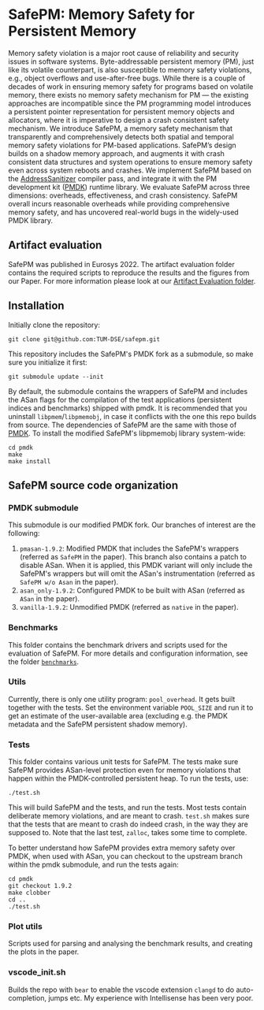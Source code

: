 # SafePM: Memory Safety for Persistent Memory

Memory safety violation is a major root cause of reliability and security issues in software systems. Byte-addressable persistent memory (PM), just like its volatile counterpart, is also susceptible to memory safety violations, e.g., object overflows and use-after-free bugs. While there is a couple of decades of work in ensuring memory safety for programs based on volatile memory, there exists no memory safety mechanism for PM — the existing approaches are incompatible since the PM programming model introduces a persistent pointer representation for persistent memory objects and allocators, where it is imperative to design a crash consistent safety mechanism. We introduce SafePM, a memory safety mechanism that transparently and comprehensively detects both spatial and temporal memory safety violations for PM-based applications. SafePM’s design builds on a shadow memory approach, and augments it with crash consistent data structures and system operations to ensure memory safety even across system reboots and crashes. We implement SafePM based on the [AddressSanitizer](https://clang.llvm.org/docs/AddressSanitizer.html) compiler pass, and integrate it with the PM development kit ([PMDK](https://github.com/pmem/pmdk)) runtime library. We evaluate SafePM across three dimensions: overheads, effectiveness, and crash consistency. SafePM overall incurs reasonable overheads while providing comprehensive memory safety, and has uncovered real-world bugs in the widely-used PMDK library.

## Artifact evaluation

SafePM was published in Eurosys 2022.
The artifact evaluation folder contains the required scripts to reproduce the results and the figures from our Paper.
For more information please look at our [Artifact Evaluation folder](https://github.com/TUM-DSE/safepm/tree/master/artifact_evaluation).

## Installation

Initially clone the repository:
```
git clone git@github.com:TUM-DSE/safepm.git
```

This repository includes the SafePM's PMDK fork as a submodule, so make sure you initialize it first:  
```
git submodule update --init
```

By default, the submodule contains the wrappers of SafePM and includes the ASan flags for the compilation of the test applications (persistent indices and benchmarks) shipped with pmdk. 
It is recommended that you uninstall `libpmem`/`libpmemobj`, in case it conflicts with the one this repo builds from source.
The dependencies of SafePM are the same with those of [PMDK](https://github.com/pmem/pmdk#dependencies).
To install the modified SafePM's libpmemobj library system-wide:
```
cd pmdk
make
make install
```

## SafePM source code organization
### PMDK submodule
This submodule is our modified PMDK fork. Our branches of interest are the following:
1. `pmasan-1.9.2`: Modified PMDK that includes the SafePM's wrappers (referred as `SafePM` in the paper). This branch also contains a patch to disable ASan. When it is applied, this PMDK variant will only include the SafePM's wrappers but will omit the ASan's instrumentation (referred as `SafePM w/o Asan` in the paper).
2. `asan_only-1.9.2`: Configured PMDK to be built with ASan (referred as `ASan` in the paper).
3. `vanilla-1.9.2`: Unmodified PMDK (referred as `native` in the paper).

### Benchmarks
This folder contains the benchmark drivers and scripts used for the evaluation of SafePM. For more details and configuration information, see the folder [`benchmarks`](https://github.com/TUM-DSE/safepm/tree/master/benchmarks).
### Utils
Currently, there is only one utility program: `pool_overhead`. It gets built together with the tests. Set the environment variable `POOL_SIZE` and run it to get an estimate of the user-available area (excluding e.g. the PMDK metadata and the SafePM persistent shadow memory).
### Tests
This folder contains various unit tests for SafePM. The tests make sure SafePM provides ASan-level protection even for memory violations that happen within the PMDK-controlled persistent heap. To run the tests, use:  
```
./test.sh
```
This will build SafePM and the tests, and run the tests. Most tests contain deliberate memory violations, and are meant to crash. `test.sh` makes sure that the tests that are meant to crash do indeed crash, in the way they are supposed to. Note that the last test, `zalloc`, takes some time to complete.

To better understand how SafePM provides extra memory safety over PMDK, when used with ASan, you can checkout to the upstream branch within the pmdk submodule, and run the tests again:  
```
cd pmdk
git checkout 1.9.2
make clobber
cd ..
./test.sh
```
### Plot utils
Scripts used for parsing and analysing the benchmark results, and creating the plots in the paper.
### vscode_init.sh
Builds the repo with `bear` to enable the vscode extension `clangd` to do auto-completion, jumps etc. My experience with Intellisense has been very poor.
